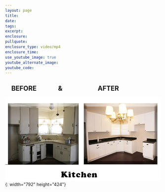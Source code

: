 ```yaml
---
layout: page
title:
date:
tags:
excerpt:
enclosure:
pullquote:
enclosure_type: video/mp4
enclosure_time:
use_youtube_image: true
youtube_alternate_image:
youtube_code:
---
```


## &nbsp; &nbsp; BEFORE&nbsp; &nbsp; &nbsp; &nbsp; &nbsp; &nbsp; &nbsp; &&nbsp; &nbsp; &nbsp; &nbsp; &nbsp; &nbsp; &nbsp; &nbsp; &nbsp; &nbsp; &nbsp; &nbsp;AFTER

![](/uploads/before-after-small-kitchen.jpg){: width="792" height="424"}